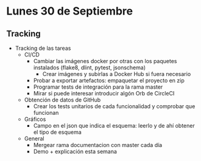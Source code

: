# Lunes 30 de Septiembre
## Tracking

- Tracking de las tareas
  - CI/CD
    - Cambiar las imágenes docker por otras con los paquetes instalados (flake8, dlint, pytest, jsonschema)
        - Crear imágenes y subirlas a Docker Hub si fuera necesario
     - Probar a exportar artefactos: empaquetar el proyecto en zip
     - Programar tests de integración para la rama master
     - Mirar si puede interesar introducir algón Orb de CircleCI
  - Obtención de datos de GitHub
    - Crear los tests unitarios de cada funcionalidad y comprobar que funcionan
  - Gráficos
    - Campo en el json que indica el esquema: leerlo y de ahí obtener el tipo de esquema
  - General
    - Mergear rama documentacion con master cada día
    - Demo + explicación esta semana
